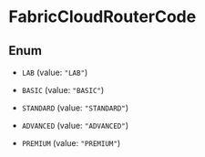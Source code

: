 

# FabricCloudRouterCode

## Enum


* `LAB` (value: `"LAB"`)

* `BASIC` (value: `"BASIC"`)

* `STANDARD` (value: `"STANDARD"`)

* `ADVANCED` (value: `"ADVANCED"`)

* `PREMIUM` (value: `"PREMIUM"`)



